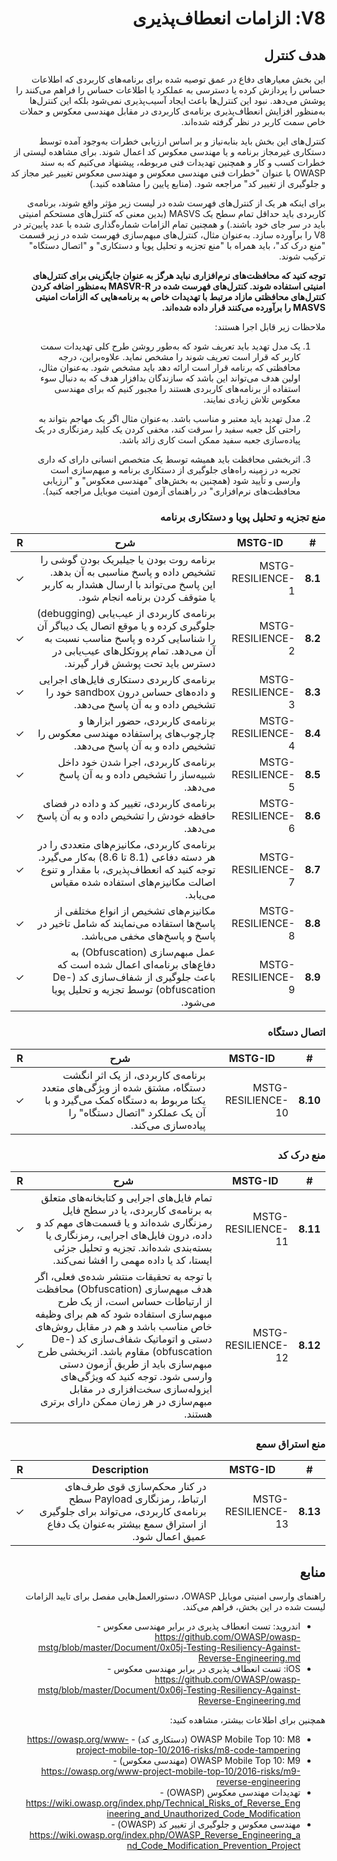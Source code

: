 <div dir="rtl" markdown="1">

# V8: الزامات انعطاف‌پذیری

## هدف کنترل

این بخش معیارهای دفاع در عمق توصیه شده برای برنامه‌های کاربردی که اطلاعات حساس را پردازش کرده یا دسترسی به عملکرد یا اطلاعات حساس را فراهم می‌کنند را پوشش می‌دهد. نبود این کنترل‌ها باعث ایجاد آسیب‌پذیری نمی‌شود بلکه این کنترل‌ها به‌منظور افزایش انعطاف‌پذیری برنامه‌ی کاربردی در مقابل مهندسی معکوس و حملات خاص سمت کاربر در نظر گرفته شده‌اند.

کنترل‌های این بخش باید بنابه‌نیاز و بر اساس ارزیابی خطرات به‌وجود آمده توسط دستکاری غیرمجاز برنامه و یا مهندسی معکوس کد اعمال شوند. برای مشاهده لیستی از خطرات کسب و کار و همچنین تهدیدات فنی مربوطه، پیشنهاد می‌کنیم که به سند OWASP با عنوان "خطرات فنی مهندسی معکوس و مهندسی معکوس تغییر غیر مجاز کد و جلوگیری از تغییر کد" مراجعه شود. (منابع پایین را مشاهده کنید.)

برای اینکه هر یک از کنترل‌های فهرست شده در لیست زیر مؤثر واقع شوند، برنامه‌ی کاربردی باید حداقل تمام سطح یک MASVS  (بدین معنی که کنترل‌های مستحکم امنیتی باید در سر جای خود باشند.) و همچنین تمام الزامات شماره‌گذاری شده با عدد پایین‌تر در V8 را برآورده سازد. به‌عنوان مثال، کنترل‌های مبهم‌سازی فهرست شده در زیر قسمت "منع درک کد"، باید همراه با "منع تجزیه و تحلیل پویا و دستکاری" و "اتصال دستگاه" ترکیب شوند.

**توجه کنید که محافظت‌های نرم‌افزاری نباید هرگز به عنوان جایگزینی برای کنترل‌های امنیتی استفاده شوند. کنترل‌های فهرست شده در MASVR-R به‌منظور اضافه کردن کنترل‌های محافظتی مازاد مرتبط با تهدیدات خاص به برنامه‌هایی که الزامات امنیتی MASVS را برآورده می‌کنند قرار داده شده‌اند.**

ملاحظات زیر قابل اجرا هستند:

1. یک مدل تهدید باید تعریف شود  که به‌طور روشن طرح کلی تهدیدات سمت کاربر که قرار است تعریف شوند را مشخص نماید. علاوه‌بر‌این، درجه محافظتی که برنامه قرار است ارائه دهد باید مشخص شود. به‌عنوان مثال، اولین هدف می‌تواند این باشد که سازندگان بدافزار هدف که به دنبال سوء استفاده از برنامه‌های کاربردی هستند را مجبور کنیم که برای مهندسی معکوس تلاش زیادی نمایند.

2. مدل تهدید باید معتبر و مناسب باشد. به‌عنوان مثال اگر یک مهاجم بتواند به راحتی کل جعبه سفید را سرقت کند، مخفی کردن یک کلید رمزنگاری در یک پیاده‌سازی جعبه سفید ممکن است کاری زائد باشد.

3. اثربخشی محافظت باید همیشه توسط یک متخصص انسانی دارای که داری تجربه در زمینه راه‌های جلوگیری از دستکاری برنامه و مبهم‌سازی است وارسی و تأیید شود (همچنین به بخش‌های "مهندسی معکوس" و "ارزیابی محافظت‌های نرم‌افزاری" در راهنمای آزمون امنیت موبایل مراجعه کنید).

<!-- \pagebreak -->

### منع تجزیه و تحلیل پویا و دستکاری برنامه

| # | MSTG-ID | شرح | R |
| -- | ----------- | ---------------------- | - |
| **8.1** | MSTG-RESILIENCE-1 | برنامه روت بودن یا جیلبریک بودن گوشی را تشخیص داده و پاسخ مناسبی به آن بدهد. این پاسخ می‌تواند با ارسال هشدار به کاربر یا متوقف کردن برنامه انجام شود. | ✓ |
| **8.2** | MSTG-RESILIENCE-2 | برنامه‌ی کاربردی از عیب‌یابی (debugging) جلوگیری کرده و یا موقع اتصال یک دیباگر آن را شناسایی کرده و پاسخ مناسب نسبت به آن می‌دهد.  تمام پروتکل‌های عیب‌یابی در دسترس باید تحت پوشش قرار گیرند. | ✓ |
| **8.3** | MSTG-RESILIENCE-3 | برنامه‌ی کاربردی دستکاری فایل‌های اجرایی و داده‌های حساس درون sandbox خود را تشخیص داده و به آن پاسخ می‌دهد. | ✓ |
| **8.4** | MSTG-RESILIENCE-4 | برنامه‌ی کاربردی، حضور ابزارها و چارچوب‌های پراستفاده مهندسی معکوس را تشخیص داده و به آن پاسخ می‌دهد.| ✓ |
| **8.5** | MSTG-RESILIENCE-5 | برنامه‌ی کاربردی، اجرا شدن خود داخل شبیه‌ساز را تشخیص داده و به آن پاسخ می‌دهد.  | ✓ |
| **8.6** | MSTG-RESILIENCE-6 | برنامه‌ی کاربردی، تغییر کد و داده در فضای حافظه خودش را تشخیص داده و به آن پاسخ می‌دهد. | ✓ |
| **8.7** | MSTG-RESILIENCE-7 | برنامه‌ی کاربردی، مکانیزم‌های متعددی را در هر دسته دفاعی (8.1 تا 8.6) به‌کار می‌گیرد. توجه کنید که انعطاف‌پذیری، با مقدار و تنوع اصالت مکانیزم‌های استفاده شده مقیاس می‌یابد. | ✓ |
| **8.8** | MSTG-RESILIENCE-8 | مکانیزم‌های تشخیص از انواع مختلفی از پاسخ‌ها استفاده می‌نمایند که شامل تاخیر در پاسخ و پاسخ‌های مخفی می‌باشد. | ✓ |
| **8.9** | MSTG-RESILIENCE-9 | عمل مبهم‌سازی (Obfuscation) به دفاع‌های برنامه‌ای اعمال شده است که باعث جلوگیری از شفاف‌سازی کد (De-obfuscation) توسط تجزیه و تحلیل پویا می‌شود.  | ✓ |

### اتصال دستگاه

| # | MSTG-ID | شرح | R |
| -- | ----------- | ---------------------- | - |
| **8.10** | MSTG-RESILIENCE-10 | برنامه‌ی کاربردی، از یک اثر انگشت دستگاه، مشتق شده از ویژگی‌های متعدد یکتا مربوط به دستگاه کمک می‌گیرد و با آن یک عملکرد "اتصال دستگاه" را پیاده‌سازی می‌کند. | ✓ |

<!-- \pagebreak -->

### منع درک کد

| # | MSTG-ID | شرح | R |
| -- | ----------- | ---------------------- | - |
| **8.11** | MSTG-RESILIENCE-11 |تمام فایل‌های اجرایی و کتابخانه‌های متعلق به برنامه‌ی کاربردی، یا در سطح فایل رمزنگاری شده‌اند و یا قسمت‌های مهم کد و داده، درون فایل‌های اجرایی، رمزنگاری یا بسته‌بندی شده‌اند. تجزیه و تحلیل جزئی ایستا، کد یا داده مهمی را افشا نمی‌کند. | ✓ |
| **8.12** | MSTG-RESILIENCE-12 | با توجه به تحقیقات منتشر شده‌ی فعلی، اگر هدف مبهم‌سازی (Obfuscation) محافظت از ارتباطات حساس است، از یک طرح مبهم‌سازی استفاده شود که هم برای وظیفه خاص مناسب باشد و هم در مقابل روش‌های دستی و اتوماتیک شفاف‌سازی کد (De-obfuscation) مقاوم باشد. اثربخشی طرح مبهم‌سازی باید از طریق آزمون دستی وارسی شود. توجه کنید که ویژگی‌های ایزوله‌سازی سخت‌افزاری در مقابل مبهم‌سازی در هر زمان ممکن دارای برتری هستند.  | ✓ |

### منع استراق سمع

| # | MSTG-ID | Description | R |
| -- | ----------- | ---------------------- | - |
| **8.13** | MSTG-RESILIENCE-13 | در کنار محکم‌سازی قوی طرف‌های ارتباط، رمزنگاری Payload سطح برنامه‌ی کاربردی، می‌تواند برای جلوگیری از استراق سمع بیشتر به‌عنوان یک دفاع عمیق اعمال شود. | ✓ |

<!-- \pagebreak -->

## منابع

راهنمای وارسی امنیتی موبایل OWASP، دستورالعمل‌هایی مفصل برای تایید الزامات لیست شده در این بخش، فراهم می‌کند.

- اندروید: تست انعطاف پذیری در برابر مهندسی معکوس - <https://github.com/OWASP/owasp-mstg/blob/master/Document/0x05j-Testing-Resiliency-Against-Reverse-Engineering.md>
- iOS: تست انعطاف پذیری در برابر مهندسی معکوس - <https://github.com/OWASP/owasp-mstg/blob/master/Document/0x06j-Testing-Resiliency-Against-Reverse-Engineering.md>

همچنین برای اطلاعات بیشتر، مشاهده کنید:

- OWASP Mobile Top 10: M8 (دستکاری کد) - <https://owasp.org/www-project-mobile-top-10/2016-risks/m8-code-tampering>
- OWASP Mobile Top 10: M9 (مهندسی معکوس) - <https://owasp.org/www-project-mobile-top-10/2016-risks/m9-reverse-engineering>
- تهدیدات مهندسی معکوس (OWASP) - <https://wiki.owasp.org/index.php/Technical_Risks_of_Reverse_Engineering_and_Unauthorized_Code_Modification>
- مهندسی معکوس و جلوگیری از تغییر کد (OWASP) - <https://wiki.owasp.org/index.php/OWASP_Reverse_Engineering_and_Code_Modification_Prevention_Project>

</div>
